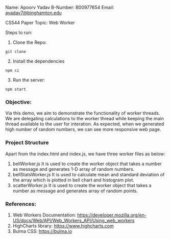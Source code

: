 Name:		Apoorv Yadav
B-Number:	B00977654
Email:		ayadav7@binghamton.edu

CS544 Paper
Topic: Web Worker


Steps to run:

1. Clone the Repo:
```
git clone 
```

2. Install the dependencies
```
npm ci
```

3. Run the server:
```
npm start
```

### Objective:
Via this demo, we aim to demonstrate the functionality of worker threads. We are delegating calculations to the worker thread while keeping the main thread available to the user for interation. As expected, when we generated high number of random numbers,
we can see more responsive web page.

### Project Structure
Apart from the index.html and index.js, we have three worker files as below:
1. bellWorker.js
    It is used to create the worker object that takes a number as message and generates 1-D array of random numbers.
2. bellStatsWorker.js
    It is used to calculate mean and standard deviation of the array which is plotted in bell chart and histogram plot.
3. scatterWorker.js
    It is used to create the worker object that takes a number as message and generates array of random points.

### References:
1. Web Workers Documentation: https://developer.mozilla.org/en-US/docs/Web/API/Web_Workers_API/Using_web_workers
2. HighCharts library: https://www.highcharts.com
3. Bulma CSS: https://bulma.io